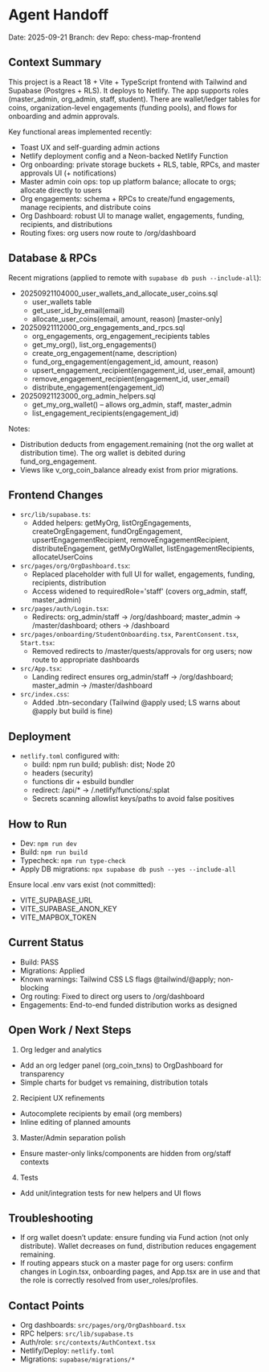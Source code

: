 # Agent Handoff

Date: 2025-09-21
Branch: dev
Repo: chess-map-frontend

## Context Summary

This project is a React 18 + Vite + TypeScript frontend with Tailwind and Supabase (Postgres + RLS). It deploys to Netlify. The app supports roles (master_admin, org_admin, staff, student). There are wallet/ledger tables for coins, organization-level engagements (funding pools), and flows for onboarding and admin approvals.

Key functional areas implemented recently:

- Toast UX and self-guarding admin actions
- Netlify deployment config and a Neon-backed Netlify Function
- Org onboarding: private storage buckets + RLS, table, RPCs, and master approvals UI (+ notifications)
- Master admin coin ops: top up platform balance; allocate to orgs; allocate directly to users
- Org engagements: schema + RPCs to create/fund engagements, manage recipients, and distribute coins
- Org Dashboard: robust UI to manage wallet, engagements, funding, recipients, and distributions
- Routing fixes: org users now route to /org/dashboard

## Database & RPCs

Recent migrations (applied to remote with `supabase db push --include-all`):

- 20250921104000_user_wallets_and_allocate_user_coins.sql
  - user_wallets table
  - get_user_id_by_email(email)
  - allocate_user_coins(email, amount, reason) [master-only]
- 20250921112000_org_engagements_and_rpcs.sql
  - org_engagements, org_engagement_recipients tables
  - get_my_org(), list_org_engagements()
  - create_org_engagement(name, description)
  - fund_org_engagement(engagement_id, amount, reason)
  - upsert_engagement_recipient(engagement_id, user_email, amount)
  - remove_engagement_recipient(engagement_id, user_email)
  - distribute_engagement(engagement_id)
- 20250921123000_org_admin_helpers.sql
  - get_my_org_wallet() – allows org_admin, staff, master_admin
  - list_engagement_recipients(engagement_id)

Notes:

- Distribution deducts from engagement.remaining (not the org wallet at distribution time). The org wallet is debited during fund_org_engagement.
- Views like v_org_coin_balance already exist from prior migrations.

## Frontend Changes

- `src/lib/supabase.ts`:
  - Added helpers: getMyOrg, listOrgEngagements, createOrgEngagement, fundOrgEngagement,
    upsertEngagementRecipient, removeEngagementRecipient, distributeEngagement,
    getMyOrgWallet, listEngagementRecipients, allocateUserCoins
- `src/pages/org/OrgDashboard.tsx`:
  - Replaced placeholder with full UI for wallet, engagements, funding, recipients, distribution
  - Access widened to requiredRole='staff' (covers org_admin, staff, master_admin)
- `src/pages/auth/Login.tsx`:
  - Redirects: org_admin/staff → /org/dashboard; master_admin → /master/dashboard; others → /dashboard
- `src/pages/onboarding/StudentOnboarding.tsx`, `ParentConsent.tsx`, `Start.tsx`:
  - Removed redirects to /master/quests/approvals for org users; now route to appropriate dashboards
- `src/App.tsx`:
  - Landing redirect ensures org_admin/staff → /org/dashboard; master_admin → /master/dashboard
- `src/index.css`:
  - Added .btn-secondary (Tailwind @apply used; LS warns about @apply but build is fine)

## Deployment

- `netlify.toml` configured with:
  - build: npm run build; publish: dist; Node 20
  - headers (security)
  - functions dir + esbuild bundler
  - redirect: /api/\* → /.netlify/functions/:splat
  - Secrets scanning allowlist keys/paths to avoid false positives

## How to Run

- Dev: `npm run dev`
- Build: `npm run build`
- Typecheck: `npm run type-check`
- Apply DB migrations: `npx supabase db push --yes --include-all`

Ensure local .env vars exist (not committed):

- VITE_SUPABASE_URL
- VITE_SUPABASE_ANON_KEY
- VITE_MAPBOX_TOKEN

## Current Status

- Build: PASS
- Migrations: Applied
- Known warnings: Tailwind CSS LS flags @tailwind/@apply; non-blocking
- Org routing: Fixed to direct org users to /org/dashboard
- Engagements: End-to-end funded distribution works as designed

## Open Work / Next Steps

1. Org ledger and analytics

- Add an org ledger panel (org_coin_txns) to OrgDashboard for transparency
- Simple charts for budget vs remaining, distribution totals

2. Recipient UX refinements

- Autocomplete recipients by email (org members)
- Inline editing of planned amounts

3. Master/Admin separation polish

- Ensure master-only links/components are hidden from org/staff contexts

4. Tests

- Add unit/integration tests for new helpers and UI flows

## Troubleshooting

- If org wallet doesn’t update: ensure funding via Fund action (not only distribute). Wallet decreases on fund, distribution reduces engagement remaining.
- If routing appears stuck on a master page for org users: confirm changes in Login.tsx, onboarding pages, and App.tsx are in use and that the role is correctly resolved from user_roles/profiles.

## Contact Points

- Org dashboards: `src/pages/org/OrgDashboard.tsx`
- RPC helpers: `src/lib/supabase.ts`
- Auth/role: `src/contexts/AuthContext.tsx`
- Netlify/Deploy: `netlify.toml`
- Migrations: `supabase/migrations/*`
